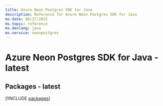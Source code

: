 ```yaml
---
title: Azure Neon Postgres SDK for Java
description: Reference for Azure Neon Postgres SDK for Java
ms.date: 08/27/2025
ms.topic: reference
ms.devlang: java
ms.service: neonpostgres
---
```

# Azure Neon Postgres SDK for Java - latest
## Packages - latest
[!INCLUDE [packages](neon-postgres-index.md)]